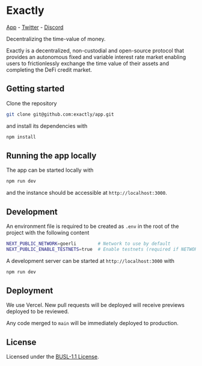 # Exactly

[App](https://app.exact.ly) - [Twitter](https://twitter.com/ExactlyProtocol) - [Discord](https://exact.ly/discord)

Decentralizing the time-value of money.

Exactly is a decentralized, non-custodial and open-source protocol that provides
an autonomous fixed and variable interest rate market enabling users to
frictionlessly exchange the time value of their assets and completing the DeFi
credit market.

## Getting started

Clone the repository

```bash
git clone git@github.com:exactly/app.git
```

and install its dependencies with

```bash
npm install
```

## Running the app locally

The app can be started locally with

```bash
npm run dev
```

and the instance should be accessible at `http://localhost:3000`.

## Development

An environment file is required to be created as `.env` in the root of the
project with the following content

```bash
NEXT_PUBLIC_NETWORK=goerli        # Network to use by default
NEXT_PUBLIC_ENABLE_TESTNETS=true  # Enable testnets (required if NETWORK is a tesnet)
```

A development server can be started at `http://localhost:3000` with

```bash
npm run dev
```

## Deployment

We use Vercel. New pull requests will be deployed will receive previews deployed
to be reviewed.

Any code merged to `main` will be immediately deployed to production.

## License

Licensed under the [BUSL-1.1 License](./LICENSE).
